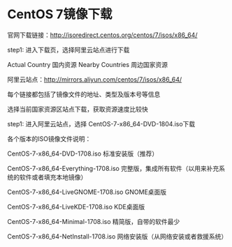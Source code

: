 # CentOS 7镜像下载

官网下载链接：http://isoredirect.centos.org/centos/7/isos/x86_64/

step1: 进入下载页，选择阿里云站点进行下载

Actual Country 国内资源 Nearby Countries 周边国家资源

阿里云站点：http://mirrors.aliyun.com/centos/7/isos/x86_64/

每个链接都包括了镜像文件的地址、类型及版本号等信息

选择当前国家资源区站点下载，获取资源速度比较快

step1: 进入阿里云站点，选择 CentOS-7-x86_64-DVD-1804.iso下载

各个版本的ISO镜像文件说明：

CentOS-7-x86_64-DVD-1708.iso 标准安装版（推荐）

CentOS-7-x86_64-Everything-1708.iso 完整版，集成所有软件（以用来补充系统的软件或者填充本地镜像）

CentOS-7-x86_64-LiveGNOME-1708.iso GNOME桌面版

CentOS-7-x86_64-LiveKDE-1708.iso KDE桌面版

CentOS-7-x86_64-Minimal-1708.iso 精简版，自带的软件最少

CentOS-7-x86_64-NetInstall-1708.iso 网络安装版（从网络安装或者救援系统）

